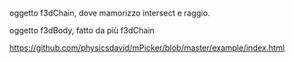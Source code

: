 oggetto f3dChain, dove mamorizzo intersect e raggio.

oggetto f3dBody, fatto da più f3dChain

https://github.com/physicsdavid/mPicker/blob/master/example/index.html
